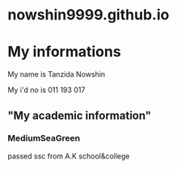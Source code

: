 # nowshin9999.github.io
<html>
 <head>
   <title>MY informations</title>
  </head>
  <body>
    <h1>My informations</h1>
    <p>My name is Tanzida Nowshin</p>
   <p> My i'd no is 011 193 017</p>
    </body>
 <head>
  <title>My Academic information</title>
 </head>
 <body>
       <h2>"My academic information"</h2>
  <h3 style="background-color:Mediumseareen;">MediumSeaGreen</h3>
       <p>passed ssc from A.K school&college</p>
 </body>
       
    
</html>
